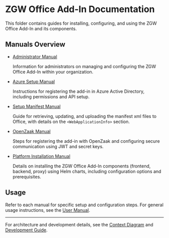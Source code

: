 # ZGW Office Add-In Documentation

This folder contains guides for installing, configuring, and using the ZGW Office Add-In and its components.


## Manuals Overview

- [Administrator Manual](administrator-manual.md)
  
	Information for administrators on managing and configuring the ZGW Office Add-In within your organization.

- [Azure Setup Manual](azure-setup-manual.md)
  
	Instructions for registering the add-in in Azure Active Directory, including permissions and API setup.

- [Setup Manifest Manual](setup-manifest.md)
  
	Guide for retrieving, updating, and uploading the manifest xml files to Office, with details on the `<WebApplicationInfo>` section.

- [OpenZaak Manual](openzaak-manual.md)
  
	Steps for registering the add-in with OpenZaak and configuring secure communication using JWT and secret keys.

- [Platform Installation Manual](platform-installation-manual.md)
  
	Details on installing the ZGW Office Add-In components (frontend, backend, proxy) using Helm charts, including configuration options and prerequisites.

## Usage

Refer to each manual for specific setup and configuration steps. For general usage instructions, see the [User Manual](user-manual.md).

---

For architecture and development details, see the [Context Diagram](../achitecture/contextDiagram.md) and [Development Guide](../development/README.md).
